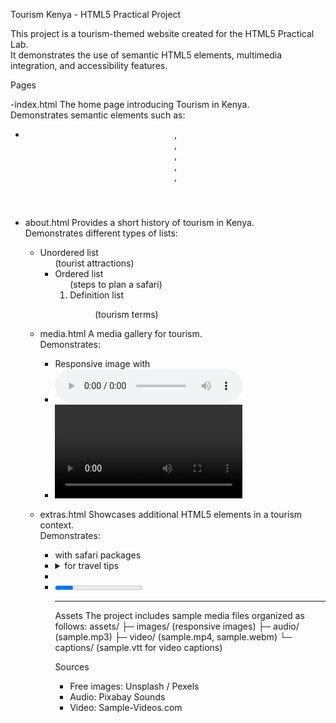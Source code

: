 Tourism Kenya - HTML5 Practical Project

This project is a tourism-themed website created for the HTML5 Practical Lab.  
It demonstrates the use of semantic HTML5 elements, multimedia integration, and accessibility features.

 Pages

-index.html 
  The home page introducing Tourism in Kenya.  
  Demonstrates semantic elements such as:  
  - <header>, <nav>, <main>, <article>, <section>, <footer>    

- about.html
  Provides a short history of tourism in Kenya.  
  Demonstrates different types of lists:  
  - Unordered list <ul> (tourist attractions)  
  - Ordered list <ol> (steps to plan a safari)  
  - Definition list <dl><dt><dd> (tourism terms)  

- media.html
  A media gallery for tourism.  
  Demonstrates:  
  - Responsive image with <picture>    
  - <audio controls> with sample traditional music  
  - <video> with multiple sources and WebVTT captions  

- extras.html 
  Showcases additional HTML5 elements in a tourism context.  
  Demonstrates:  
  - <table> with safari packages  
  - <details> and <summary> for travel tips  
  - <dialog> for offers  
  - <progress> and <meter> for bookings and satisfaction  

---
 Assets
The project includes sample media files organized as follows:
assets/
├─ images/ (responsive images)
├─ audio/ (sample.mp3)
├─ video/ (sample.mp4, sample.webm)
└─ captions/ (sample.vtt for video captions)



 Sources
- Free images: Unsplash / Pexels  
- Audio: Pixabay Sounds  
- Video: Sample-Videos.com  

